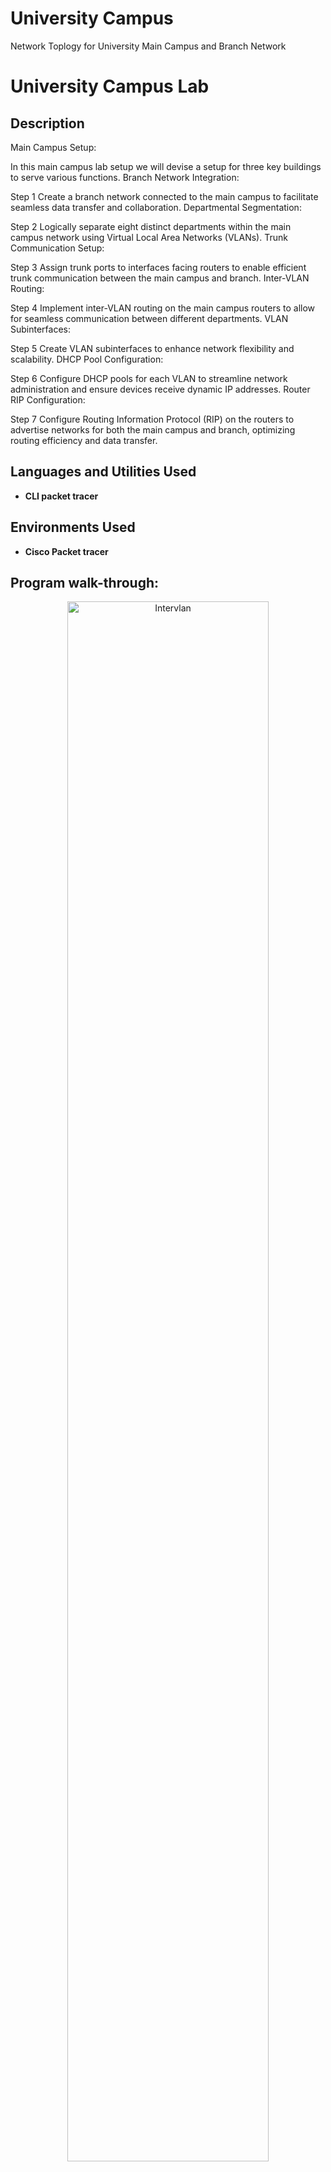 # University Campus
Network Toplogy for University Main Campus and Branch Network 

<h1> University Campus Lab </h1>

<h2>Description</h2>
Main Campus Setup:

In this main campus lab setup we will devise a setup for three key buildings to serve various functions.
Branch Network Integration:

Step 1 Create a branch network connected to the main campus to facilitate seamless data transfer and collaboration.
Departmental Segmentation:

Step 2 Logically separate eight distinct departments within the main campus network using Virtual Local Area Networks (VLANs).
Trunk Communication Setup:

Step 3 Assign trunk ports to interfaces facing routers to enable efficient trunk communication between the main campus and branch.
Inter-VLAN Routing:

Step 4 Implement inter-VLAN routing on the main campus routers to allow for seamless communication between different departments.
VLAN Subinterfaces:

Step 5 Create VLAN subinterfaces to enhance network flexibility and scalability.
DHCP Pool Configuration:

Step 6 Configure DHCP pools for each VLAN to streamline network administration and ensure devices receive dynamic IP addresses.
Router RIP Configuration:

Step 7 Configure Routing Information Protocol (RIP) on the routers to advertise networks for both the main campus and branch, optimizing routing efficiency and data transfer.
<br />

<h2>Languages and Utilities Used</h2>

- <b>CLI packet tracer</b> 
  
<h2>Environments Used </h2>

- <b>Cisco Packet tracer</b>

<h2>Program walk-through:</h2>
<p align="center">
<img src="https://i.imgur.com/V3Kvukh.png" height="80%" width="80%" alt="Intervlan"/>
<br />
<br />
<img src="https://i.imgur.com/H4JJr1I.png" height="80%" width="80%" alt="reply"/>
<br />
<br />
